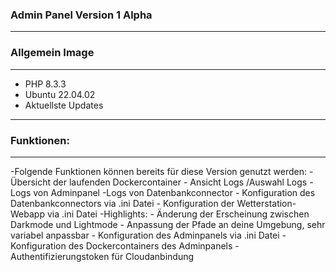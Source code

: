 ### Admin Panel Version 1 Alpha

---
### Allgemein Image
---
- PHP 8.3.3 
- Ubuntu 22.04.02
- Aktuellste Updates

---
### Funktionen:
---
-Folgende Funktionen können bereits für diese Version genutzt werden:
    - Übersicht der laufenden Dockercontainer
    - Ansicht Logs /Auswahl Logs
        -Logs von Adminpanel
        -Logs von Datenbankconnector
    - Konfiguration des Datenbankconnectors via .ini Datei
    - Konfiguration der Wetterstation-Webapp via .ini Datei
        -Highlights: 
            - Änderung der Erscheinung zwischen Darkmode und Lightmode
            - Anpassung der Pfade an deine Umgebung, sehr variabel anpassbar
    - Konfiguration des Adminpanels via .ini Datei
    - Konfiguration des Dockercontainers des Adminpanels
    - Authentifizierungstoken für Cloudanbindung


